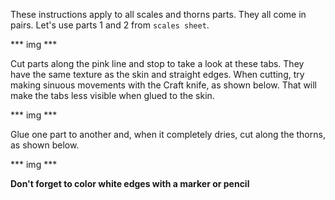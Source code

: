 These instructions apply to all scales and thorns parts. They all come in pairs. Let's use parts 1 and 2 from `scales sheet`.

*** img ***

Cut parts along the pink line and stop to take a look at these tabs. They have the same texture as the skin and straight edges. When cutting, try making sinuous movements with the Craft knife, as shown below. That will make the tabs less visible when glued to the skin.

*** img ***

Glue one part to another and, when it completely dries, cut along the thorns, as shown below.

*** img ***

**Don't forget to color white edges with a marker or pencil**
